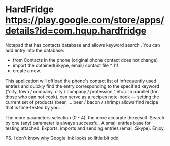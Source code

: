 HardFridge
https://play.google.com/store/apps/details?id=com.hqup.hardfridge
==========
Notepad that has contacts database and allows keyword search  .
You can add entry into the database:
- from Contacts in the phone (original phone contact does not change)
- import the obtained(Skype, email) contact file *. hf
- create a new.

This application will offload the phone's contact list of infrequently used entries
and quickly find the entry corresponding to the specified keyword
("city, town / company, city / company / profession," etc.). 
In parallel (for those who can not cook), can serve as a recipes note-book
— setting the current set of products (beer, ... beer / bacon / shrimp)
allows find  recipe that is time-tested by you.

The more parameters selection (0 - 4), the more accurate the result.
Search by one (any) parameter is always successful.
A small entries base for testing attached.
Exports, imports and sending entries (email, Skype).
Enjoy.

PS. I don't know why Google link looks so little bit odd
